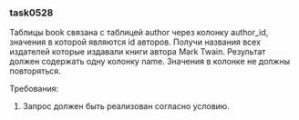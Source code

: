 
### task0528

Таблицы book связана с таблицей author через колонку author_id, значения в которой являются id авторов.
Получи названия всех издателей которые издавали книги автора Mark Twain.
Результат должен содержать одну колонку name. Значения в колонке не должны повторяться.


Требования:
1.	Запрос должен быть реализован согласно условию.



